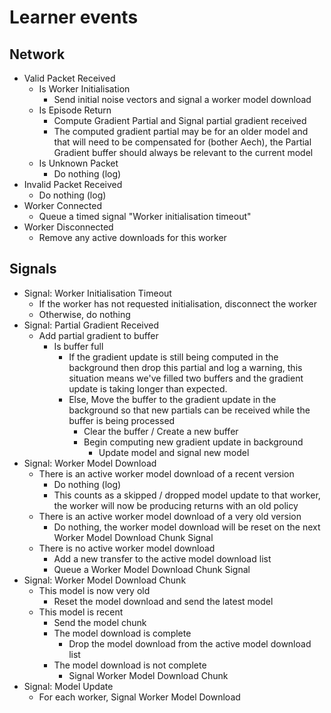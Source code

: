 
Learner events
==============

## Network  
  - Valid Packet Received
    - Is Worker Initialisation
      - Send initial noise vectors and signal a worker model download
    - Is Episode Return
      - Compute Gradient Partial and Signal partial gradient received
      - The computed gradient partial may be for an older model and that will need to be compensated for (bother Aech), the Partial Gradient buffer should always be relevant to the current model
    - Is Unknown Packet
      - Do nothing (log)
  - Invalid Packet Received
    - Do nothing (log)
  - Worker Connected
    - Queue a timed signal "Worker initialisation timeout"
  - Worker Disconnected
    - Remove any active downloads for this worker

## Signals
  - Signal: Worker Initialisation Timeout
    - If the worker has not requested initialisation, disconnect the worker
    - Otherwise, do nothing
  - Signal: Partial Gradient Received
    - Add partial gradient to buffer
      - Is buffer full 
        - If the gradient update is still being computed in the background then drop this partial and log a warning, this situation means we've filled two buffers and the gradient update is taking longer than expected.
        - Else, Move the buffer to the gradient update in the background so that new partials can be received while the buffer is being processed
          - Clear the buffer / Create a new buffer
          - Begin computing new gradient update in background
            - Update model and signal new model
  - Signal: Worker Model Download
    - There is an active worker model download of a recent version
      - Do nothing (log)
      - This counts as a skipped / dropped model update to that worker, the worker will now be producing returns with an old policy
    - There is an active worker model download of a very old version
      - Do nothing, the worker model download will be reset on the next Worker Model Download Chunk Signal
    - There is no active worker model download 
      - Add a new transfer to the active model download list 
      - Queue a Worker Model Download Chunk Signal 
  - Signal: Worker Model Download Chunk
    - This model is now very old
      - Reset the model download and send the latest model
    - This model is recent
      - Send the model chunk
      - The model download is complete
        - Drop the model download from the active model download list 
      - The model download is not complete 
        - Signal Worker Model Download Chunk
  - Signal: Model Update 
    - For each worker, Signal Worker Model Download 